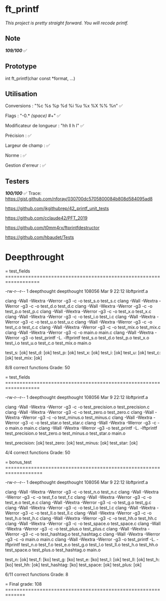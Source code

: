# ft_printf
*This project is pretty straight forward. You will recode printf.*

## Note
***109/100*** :white_check_mark:

## Prototype
int ft_printf(char const *format, ...)

## Utilisation
Conversions : "%c %s %p %d %i %u %x %X %% %n" :white_check_mark:

Flags : "-0.\* *(space)* #+" :white_check_mark:

Modificateur de longueur : "hh ll h l" :white_check_mark:

Précision : :white_check_mark:

Largeur de champ : :white_check_mark:

Norme : :white_check_mark:

Gestion d'erreur : :white_check_mark:

## Testers

***100/100*** :white_check_mark:
Trace: https://gist.github.com/nforay/030700dc5705800084b808d584095ad8

https://github.com/jkgithubrep/42_printf_unit_tests

https://github.com/cclaude42/PFT_2019

https://github.com/t0mm4rx/ftprintfdestructor

https://github.com/hbaudet/Tests

# Deepthrought

= test_fields ==================================================================

-rw-r--r--  1 deepthought  deepthought  108056 Mar  9 22:12 libftprintf.a

clang -Wall -Wextra -Werror -g3   -c -o test_s.o test_s.c
clang -Wall -Wextra -Werror -g3   -c -o test_d.o test_d.c
clang -Wall -Wextra -Werror -g3   -c -o test_p.o test_p.c
clang -Wall -Wextra -Werror -g3   -c -o test_x.o test_x.c
clang -Wall -Wextra -Werror -g3   -c -o test_i.o test_i.c
clang -Wall -Wextra -Werror -g3   -c -o test_u.o test_u.c
clang -Wall -Wextra -Werror -g3   -c -o test_c.o test_c.c
clang -Wall -Wextra -Werror -g3   -c -o test_mix.o test_mix.c
clang -Wall -Wextra -Werror -g3   -c -o main.o main.c
clang -Wall -Wextra -Werror -g3 -o test_printf -L. -lftprintf test_s.o test_d.o test_p.o test_x.o test_i.o test_u.o test_c.o test_mix.o main.o

test_s: [ok]
test_d: [ok]
test_p: [ok]
test_x: [ok]
test_i: [ok]
test_u: [ok]
test_c: [ok]
test_mix: [ok]

8/8 correct functions
Grade: 50

= test_fields ==================================================================

-rw-r--r--  1 deepthought  deepthought  108056 Mar  9 22:12 libftprintf.a

clang -Wall -Wextra -Werror -g3   -c -o test_precision.o test_precision.c
clang -Wall -Wextra -Werror -g3   -c -o test_zero.o test_zero.c
clang -Wall -Wextra -Werror -g3   -c -o test_minus.o test_minus.c
clang -Wall -Wextra -Werror -g3   -c -o test_star.o test_star.c
clang -Wall -Wextra -Werror -g3   -c -o main.o main.c
clang -Wall -Wextra -Werror -g3 -o test_printf -L. -lftprintf test_precision.o test_zero.o test_minus.o test_star.o main.o

test_precision: [ok]
test_zero: [ok]
test_minus: [ok]
test_star: [ok]

4/4 correct functions
Grade: 50

= bonus_test ===================================================================

-rw-r--r--  1 deepthought  deepthought  108056 Mar  9 22:12 libftprintf.a

clang -Wall -Wextra -Werror -g3   -c -o test_n.o test_n.c
clang -Wall -Wextra -Werror -g3   -c -o test_f.o test_f.c
clang -Wall -Wextra -Werror -g3   -c -o test_e.o test_e.c
clang -Wall -Wextra -Werror -g3   -c -o test_g.o test_g.c
clang -Wall -Wextra -Werror -g3   -c -o test_l.o test_l.c
clang -Wall -Wextra -Werror -g3   -c -o test_ll.o test_ll.c
clang -Wall -Wextra -Werror -g3   -c -o test_h.o test_h.c
clang -Wall -Wextra -Werror -g3   -c -o test_hh.o test_hh.c
clang -Wall -Wextra -Werror -g3   -c -o test_space.o test_space.c
clang -Wall -Wextra -Werror -g3   -c -o test_plus.o test_plus.c
clang -Wall -Wextra -Werror -g3   -c -o test_hashtag.o test_hashtag.c
clang -Wall -Wextra -Werror -g3   -c -o main.o main.c
clang -Wall -Wextra -Werror -g3 -o test_printf -L. -lftprintf test_n.o test_f.o test_e.o test_g.o test_l.o test_ll.o test_h.o test_hh.o test_space.o test_plus.o test_hashtag.o main.o

test_n: [ok]
test_f: [ko]
test_g: [ko]
test_e: [ko]
test_l: [ok]
test_ll: [ok]
test_h: [ko]
test_hh: [ok]
test_hashtag: [ko]
test_space: [ok]
test_plus: [ok]

6/11 correct functions
Grade: 8

= Final grade: 108 =============================================================
